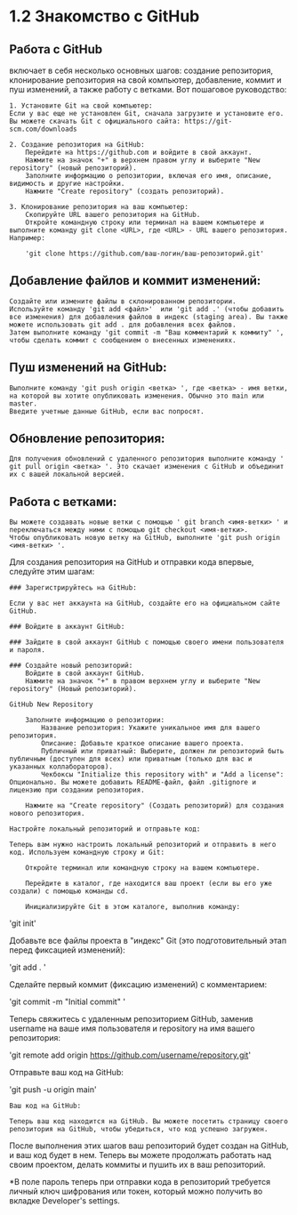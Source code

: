 # 1.2 Знакомство с GitHub

## Работа с GitHub 
включает в себя несколько основных шагов: создание репозитория, клонирование репозитория на свой компьютер, добавление, коммит и пуш изменений, а также работу с ветками. Вот пошаговое руководство:

    1. Установите Git на свой компьютер:
    Если у вас еще не установлен Git, сначала загрузите и установите его. Вы можете скачать Git с официального сайта: https://git-scm.com/downloads

    2. Создание репозитория на GitHub:
        Перейдите на https://github.com и войдите в свой аккаунт.
        Нажмите на значок "+" в верхнем правом углу и выберите "New repository" (новый репозиторий).
        Заполните информацию о репозитории, включая его имя, описание, видимость и другие настройки.
        Нажмите "Create repository" (создать репозиторий).

    3. Клонирование репозитория на ваш компьютер:
        Скопируйте URL вашего репозитория на GitHub.
        Откройте командную строку или терминал на вашем компьютере и выполните команду git clone <URL>, где <URL> - URL вашего репозитория. Например:

        'git clone https://github.com/ваш-логин/ваш-репозиторий.git'



## Добавление файлов и коммит изменений:

    Создайте или измените файлы в склонированном репозитории.
    Используйте команду 'git add <файл>'  или 'git add .' (чтобы добавить все изменения) для добавления файлов в индекс (staging area). Вы также можете использовать git add . для добавления всех файлов.
    Затем выполните команду 'git commit -m "Ваш комментарий к коммиту" ', чтобы сделать коммит с сообщением о внесенных изменениях.

## Пуш изменений на GitHub:

    Выполните команду 'git push origin <ветка> ', где <ветка> - имя ветки, на которой вы хотите опубликовать изменения. Обычно это main или master.
    Введите учетные данные GitHub, если вас попросят.

## Обновление репозитория:

    Для получения обновлений с удаленного репозитория выполните команду ' git pull origin <ветка> '. Это скачает изменения с GitHub и объединит их с вашей локальной версией.

## Работа с ветками:

    Вы можете создавать новые ветки с помощью ' git branch <имя-ветки> ' и переключаться между ними с помощью git checkout <имя-ветки>.
    Чтобы опубликовать новую ветку на GitHub, выполните 'git push origin <имя-ветки> '.

Для создания репозитория на GitHub и отправки кода впервые, следуйте этим шагам:

    ### Зарегистрируйтесь на GitHub:

    Если у вас нет аккаунта на GitHub, создайте его на официальном сайте GitHub.

    ### Войдите в аккаунт GitHub:

    ### Зайдите в свой аккаунт GitHub с помощью своего имени пользователя и пароля.

    ### Создайте новый репозиторий:
        Войдите в свой аккаунт GitHub.
        Нажмите на значок "+" в правом верхнем углу и выберите "New repository" (Новый репозиторий).

    GitHub New Repository

        Заполните информацию о репозитории:
            Название репозитория: Укажите уникальное имя для вашего репозитория.
            Описание: Добавьте краткое описание вашего проекта.
            Публичный или приватный: Выберите, должен ли репозиторий быть публичным (доступен для всех) или приватным (только для вас и указанных коллабораторов).
            Чекбоксы "Initialize this repository with" и "Add a license": Опционально. Вы можете добавить README-файл, файл .gitignore и лицензию при создании репозитория.

        Нажмите на "Create repository" (Создать репозиторий) для создания нового репозитория.

    Настройте локальный репозиторий и отправьте код:

    Теперь вам нужно настроить локальный репозиторий и отправить в него код. Используем командную строку и Git:

        Откройте терминал или командную строку на вашем компьютере.

        Перейдите в каталог, где находится ваш проект (если вы его уже создали) с помощью команды cd.

        Инициализируйте Git в этом каталоге, выполнив команду:

'git init'

Добавьте все файлы проекта в "индекс" Git (это подготовительный этап перед фиксацией изменений):

'git add . '

Сделайте первый коммит (фиксацию изменений) с комментарием:

'git commit -m "Initial commit" '

Теперь свяжитесь с удаленным репозиторием GitHub, заменив username на ваше имя пользователя и repository на имя вашего репозитория:

'git remote add origin https://github.com/username/repository.git'


Отправьте ваш код на GitHub:

'git push -u origin main'

    Ваш код на GitHub:

    Теперь ваш код находится на GitHub. Вы можете посетить страницу своего репозитория на GitHub, чтобы убедиться, что код успешно загружен.

После выполнения этих шагов ваш репозиторий будет создан на GitHub, и ваш код будет в нем. Теперь вы можете продолжать работать над своим проектом, делать коммиты и пушить их в ваш репозиторий.

*В поле пароль теперь при отправки кода в репозиторий требуется личный ключ шифрования или токен, который можно получить во вкладке Developer's settings.
